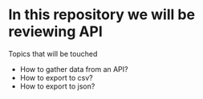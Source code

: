 In this repository we will be reviewing API
====================================================

Topics that will be touched
- How to gather data from an API?
- How to export to csv?
- How to export to json?
